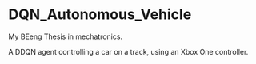 # DQN_Autonomous_Vehicle
My BEeng Thesis in mechatronics. 

A DDQN agent controlling a car on a track, using an Xbox One controller.
